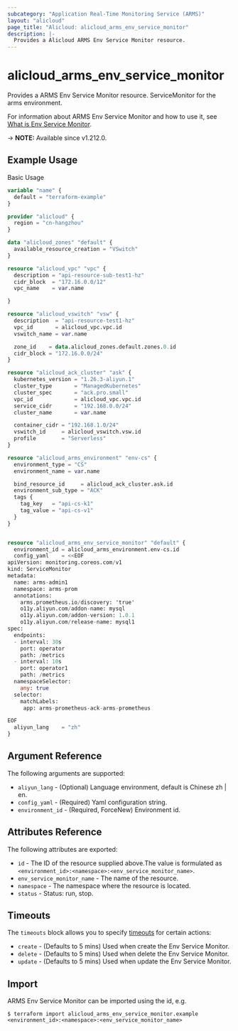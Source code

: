 ```yaml
---
subcategory: "Application Real-Time Monitoring Service (ARMS)"
layout: "alicloud"
page_title: "Alicloud: alicloud_arms_env_service_monitor"
description: |-
  Provides a Alicloud ARMS Env Service Monitor resource.
---
```


# alicloud_arms_env_service_monitor

Provides a ARMS Env Service Monitor resource. ServiceMonitor for the arms environment.

For information about ARMS Env Service Monitor and how to use it, see [What is Env Service Monitor](https://www.alibabacloud.com/help/en/).

-> **NOTE:** Available since v1.212.0.

## Example Usage

Basic Usage

```terraform
variable "name" {
  default = "terraform-example"
}

provider "alicloud" {
  region = "cn-hangzhou"
}

data "alicloud_zones" "default" {
  available_resource_creation = "VSwitch"
}

resource "alicloud_vpc" "vpc" {
  description = "api-resource-sub-test1-hz"
  cidr_block  = "172.16.0.0/12"
  vpc_name    = var.name

}

resource "alicloud_vswitch" "vsw" {
  description  = "api-resource-test1-hz"
  vpc_id       = alicloud_vpc.vpc.id
  vswitch_name = var.name

  zone_id    = data.alicloud_zones.default.zones.0.id
  cidr_block = "172.16.0.0/24"
}

resource "alicloud_ack_cluster" "ask" {
  kubernetes_version = "1.26.3-aliyun.1"
  cluster_type       = "ManagedKubernetes"
  cluster_spec       = "ack.pro.small"
  vpc_id             = alicloud_vpc.vpc.id
  service_cidr       = "192.168.0.0/24"
  cluster_name       = var.name

  container_cidr = "192.168.1.0/24"
  vswitch_id     = alicloud_vswitch.vsw.id
  profile        = "Serverless"
}

resource "alicloud_arms_environment" "env-cs" {
  environment_type = "CS"
  environment_name = var.name

  bind_resource_id     = alicloud_ack_cluster.ask.id
  environment_sub_type = "ACK"
  tags {
    tag_key   = "api-cs-k1"
    tag_value = "api-cs-v1"
  }
}


resource "alicloud_arms_env_service_monitor" "default" {
  environment_id = alicloud_arms_environment.env-cs.id
  config_yaml    = <<EOF
apiVersion: monitoring.coreos.com/v1
kind: ServiceMonitor
metadata:
  name: arms-admin1
  namespace: arms-prom
  annotations:
    arms.prometheus.io/discovery: 'true'
    o11y.aliyun.com/addon-name: mysql
    o11y.aliyun.com/addon-version: 1.0.1
    o11y.aliyun.com/release-name: mysql1
spec:
  endpoints:
  - interval: 30s
    port: operator
    path: /metrics
  - interval: 10s
    port: operator1
    path: /metrics
  namespaceSelector:
    any: true
  selector:
    matchLabels:
     app: arms-prometheus-ack-arms-prometheus

EOF
  aliyun_lang    = "zh"
}
```

## Argument Reference

The following arguments are supported:
* `aliyun_lang` - (Optional) Language environment, default is Chinese zh | en.
* `config_yaml` - (Required) Yaml configuration string.
* `environment_id` - (Required, ForceNew) Environment id.

## Attributes Reference

The following attributes are exported:
* `id` - The ID of the resource supplied above.The value is formulated as `<environment_id>:<namespace>:<env_service_monitor_name>`.
* `env_service_monitor_name` - The name of the resource.
* `namespace` - The namespace where the resource is located.
* `status` - Status: run, stop.

## Timeouts

The `timeouts` block allows you to specify [timeouts](https://www.terraform.io/docs/configuration-0-11/resources.html#timeouts) for certain actions:
* `create` - (Defaults to 5 mins) Used when create the Env Service Monitor.
* `delete` - (Defaults to 5 mins) Used when delete the Env Service Monitor.
* `update` - (Defaults to 5 mins) Used when update the Env Service Monitor.

## Import

ARMS Env Service Monitor can be imported using the id, e.g.

```shell
$ terraform import alicloud_arms_env_service_monitor.example <environment_id>:<namespace>:<env_service_monitor_name>
```